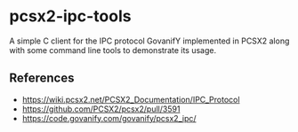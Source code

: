 # pcsx2-ipc-tools

A simple C client for the IPC protocol GovanifY implemented in PCSX2 along with some command line tools to demonstrate its usage.

## References

- https://wiki.pcsx2.net/PCSX2_Documentation/IPC_Protocol
- https://github.com/PCSX2/pcsx2/pull/3591
- https://code.govanify.com/govanify/pcsx2_ipc/
